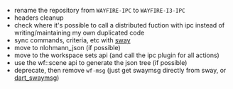 - rename the repository from `WAYFIRE-IPC` to `WAYFIRE-I3-IPC`
- headers cleanup
- check where it's possible to call a distributed fuction with ipc instead of writing/maintaining my own duplicated code
- sync commands, criteria, etc with [sway](https://github.com/swaywm/sway)
- move to nlohmann_json (if possible)
- move to the workspace sets api (and call the ipc plugin for all actions)
- use the wf::scene api to generate the json tree (if possible)
- deprecate, then remove `wf-msg` (just get swaymsg directly from sway, or [dart_swaymsg](https://github.com/AR-CADE/dart_swaymsg))
